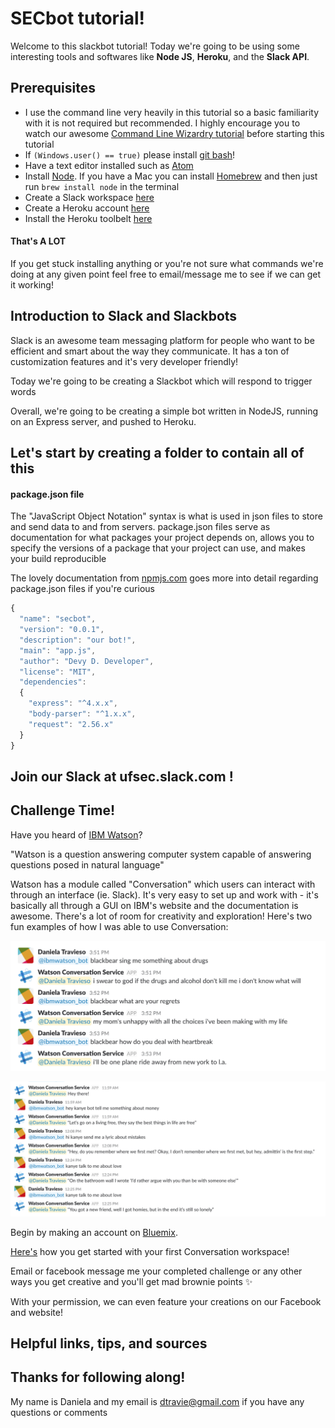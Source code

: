 # SECbot tutorial!
Welcome to this slackbot tutorial! Today we're going to be using some interesting tools and softwares like **Node JS**, **Heroku**, and the **Slack API**.

## Prerequisites
* I use the command line very heavily in this tutorial so a basic familiarity with it is not required but recommended. I highly encourage you to watch our awesome [Command Line Wizardry tutorial](https://youtu.be/EKJZ6Gc19OI) before starting this tutorial
* If ```(Windows.user() == true)``` please install [git bash](https://git-for-windows.github.io/)!
* Have a text editor installed such as [Atom](https://atom.io/)
* Install [Node](https://nodejs.org/en/). If you have a Mac you can install [Homebrew](https://brew.sh/) and then just run ``` brew install node ``` in the terminal
* Create a Slack workspace [here](https://slack.com/get-started#create)
* Create a Heroku account [here](https://signup.heroku.com/dc)
* Install the Heroku toolbelt [here](https://devcenter.heroku.com/articles/heroku-cli)

#### That's A LOT

If you get stuck installing anything or you're not sure what commands we're doing at any given point feel free to email/message me to see if we can get it working!

## Introduction to Slack and Slackbots

Slack is an awesome team messaging platform for people who want to be efficient and smart about the way they communicate. It has a ton of customization features and it's very developer friendly!

Today we're going to be creating a Slackbot which will respond to trigger words

Overall, we're going to be creating a simple bot written in NodeJS, running on an Express server, and pushed to Heroku.

## Let's start by creating a folder to contain all of this

#### package.json file
The "JavaScript Object Notation" syntax is what is used in json files to store and send data to and from servers.
package.json files serve as documentation for what packages your project depends on, allows you to specify the versions of a package that your project can use, and makes your build reproducible

The lovely documentation from [npmjs.com](https://docs.npmjs.com/getting-started/using-a-package.json) goes more into detail regarding package.json files if you're curious


``` javascript
{
  "name": "secbot",
  "version": "0.0.1",
  "description": "our bot!",
  "main": "app.js",
  "author": "Devy D. Developer",
  "license": "MIT",
  "dependencies":
  {
    "express": "^4.x.x",
    "body-parser": "^1.x.x",
    "request": "2.56.x"
  }
}

```
## Join our Slack at ufsec.slack.com !


## Challenge Time!

Have you heard of [IBM Watson](https://www.ibm.com/watson/)?

"Watson is a question answering computer system capable of answering questions posed in natural language"

Watson has a module called "Conversation" which users can interact with through an interface (ie. Slack). It's very easy to set up and work with - it's basically all through a GUI on IBM's website and the documentation is awesome. There's a lot of room for creativity and exploration! Here's two fun examples of how I was able to use Conversation:

![](/img/blackbear.png)

![](/img/kanye.png)

Begin by making an account on [Bluemix](https://www.ibm.com/cloud-computing/bluemix/).

[Here's](https://console.bluemix.net/docs/services/conversation/getting-started.html#gettingstarted) how you get started with your first Conversation workspace!

Email or facebook message me your completed challenge or any other ways you get creative and you'll get mad brownie points :sparkles:

With your permission, we can even feature your creations on our Facebook and website!
## Helpful links, tips, and sources

## Thanks for following along!
My name is Daniela and my email is dtravie@gmail.com if you have any questions or comments
